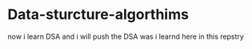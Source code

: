 # Data-sturcture-algorthims
now i learn DSA and i will push the DSA was i learnd here in this repstry
